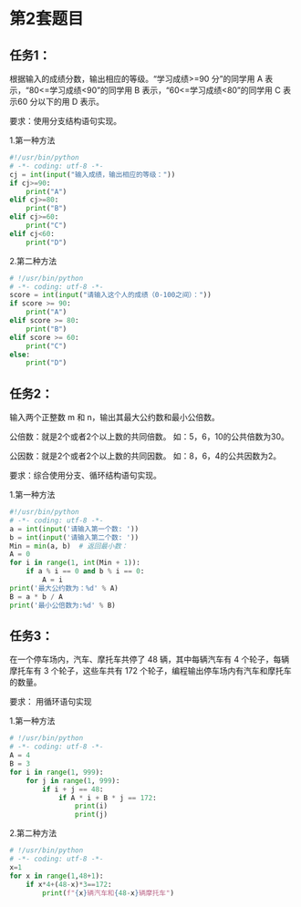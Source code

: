 # 第2套题目
## 任务1：
根据输入的成绩分数，输出相应的等级。“学习成绩>=90 分”的同学用 A 表示，“80<=学习成绩<90”的同学用 B 表示，“60<=学习成绩<80”的同学用 C 表示60 分以下的用 D 表示。

要求：使用分支结构语句实现。

1.第一种方法
```python
#!/usr/bin/python 
# -*- coding: utf-8 -*-
cj = int(input("输入成绩，输出相应的等级："))
if cj>=90:
    print("A")
elif cj>=80:
    print("B")
elif cj>=60:
    print("C")
elif cj<60:
    print("D")
```

2.第二种方法
```python
# !/usr/bin/python 
# -*- coding: utf-8 -*-
score = int(input("请输入这个人的成绩（0-100之间）："))
if score >= 90:
    print("A")
elif score >= 80:
    print("B")
elif score >= 60:
    print("C")
else:
    print("D")
```

## 任务2：
输入两个正整数 m 和 n，输出其最大公约数和最小公倍数。

公倍数：就是2个或者2个以上数的共同倍数。 如：5，6，10的公共倍数为30。 

公因数：就是2个或者2个以上数的共同因数。 如：8，6，4的公共因数为2。

要求：综合使用分支、循环结构语句实现。

1.第一种方法
```python
#!/usr/bin/python 
# -*- coding: utf-8 -*-
a = int(input('请输入第一个数: '))
b = int(input('请输入第二个数: '))
Min = min(a, b)  # 返回最小数：
A = 0
for i in range(1, int(Min + 1)):
    if a % i == 0 and b % i == 0:
        A = i
print('最大公约数为：%d' % A)
B = a * b / A
print('最小公倍数为:%d' % B)
```

## 任务3：
在一个停车场内，汽车、摩托车共停了 48 辆，其中每辆汽车有 4
个轮子，每辆摩托车有 3 个轮子，这些车共有 172 个轮子，编程输出停车场内有汽车和摩托车的数量。

要求： 用循环语句实现

1.第一种方法
```python
# !/usr/bin/python 
# -*- coding: utf-8 -*-
A = 4
B = 3
for i in range(1, 999):
    for j in range(1, 999):
        if i + j == 48:
            if A * i + B * j == 172:
                print(i)
                print(j)
```

2.第二种方法
```python
# !/usr/bin/python 
# -*- coding: utf-8 -*-
x=1
for x in range(1,48+1):
    if x*4+(48-x)*3==172:
        print(f"{x}辆汽车和{48-x}辆摩托车")
```
